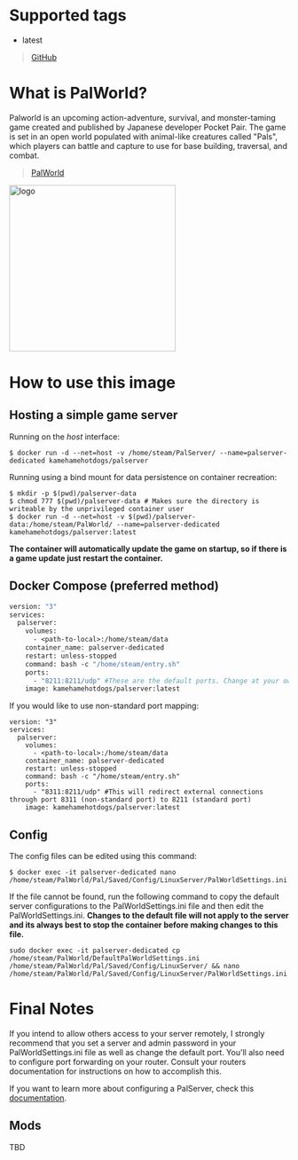 # Supported tags
-	latest

> [GitHub](https://github.com/kamehamehotdogs/PalWorld)

# What is PalWorld?
Palworld is an upcoming action-adventure, survival, and monster-taming game created and published by Japanese developer Pocket Pair. The game is set in an open world populated with animal-like creatures called "Pals", which players can battle and capture to use for base building, traversal, and combat. <br/>

> [PalWorld](https://store.steampowered.com/app/1623730/Palworld/)

<img src="https://cdn.akamai.steamstatic.com/steam/apps/1623730/capsule_616x353.jpg?t=1705662211" alt="logo" width="300"/></img>

# How to use this image

## Hosting a simple game server
Running on the *host* interface:<br/>
```console
$ docker run -d --net=host -v /home/steam/PalServer/ --name=palserver-dedicated kamehamehotdogs/palserver
```

Running using a bind mount for data persistence on container recreation:
```console
$ mkdir -p $(pwd)/palserver-data
$ chmod 777 $(pwd)/palserver-data # Makes sure the directory is writeable by the unprivileged container user
$ docker run -d --net=host -v $(pwd)/palserver-data:/home/steam/PalWorld/ --name=palserver-dedicated kamehamehotdogs/palserver:latest
```

**The container will automatically update the game on startup, so if there is a game update just restart the container.**

## Docker Compose (preferred method)
```dockerfile
version: "3"
services:
  palserver:
    volumes:
      - <path-to-local>:/home/steam/data
    container_name: palserver-dedicated
    restart: unless-stopped
    command: bash -c "/home/steam/entry.sh"
    ports:
      - "8211:8211/udp" #These are the default ports. Change at your own risk
    image: kamehamehotdogs/palserver:latest
```
If you would like to use non-standard port mapping:

```
version: "3"
services:
  palserver:
    volumes:
      - <path-to-local>:/home/steam/data
    container_name: palserver-dedicated
    restart: unless-stopped
    command: bash -c "/home/steam/entry.sh"
    ports:
      - "8311:8211/udp" #This will redirect external connections through port 8311 (non-standard port) to 8211 (standard port)
    image: kamehamehotdogs/palserver:latest
```


## Config
The config files can be edited using this command:

```console
$ docker exec -it palserver-dedicated nano /home/steam/PalWorld/Pal/Saved/Config/LinuxServer/PalWorldSettings.ini
```
If the file cannot be found, run the following command to copy the default server configurations to the PalWorldSettings.ini file and then edit the PalWorldSettings.ini. **Changes to the default file will not apply to the server and its always best to stop the container before making changes to this file.**
```
sudo docker exec -it palserver-dedicated cp /home/steam/PalWorld/DefaultPalWorldSettings.ini /home/steam/PalWorld/Pal/Saved/Config/LinuxServer/ && nano /home/steam/PalWorld/Pal/Saved/Config/LinuxServer/PalWorldSettings.ini
```
# Final Notes 
If you intend to allow others access to your server remotely, I strongly recommend that you set a server and admin password in your PalWorldSettings.ini file as well as change the default port. You'll also need to configure port forwarding on your router. Consult your routers documentation for instructions on how to accomplish this.

If you want to learn more about configuring a PalServer, check this [documentation](https://palserver:latest.gamepedia.com/Server_Configuration).

## Mods

TBD
